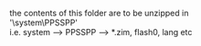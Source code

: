 the contents of this folder are to be unzipped in  
'\system\PPSSPP\'  
i.e. system --> PPSSPP --> *.zim, flash0, lang etc  
